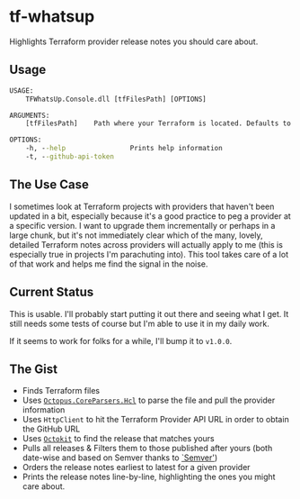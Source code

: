 # tf-whatsup

Highlights Terraform provider release notes you should care about.

## Usage

```cmd
USAGE:
    TFWhatsUp.Console.dll [tfFilesPath] [OPTIONS]

ARGUMENTS:
    [tfFilesPath]    Path where your Terraform is located. Defaults to current directory

OPTIONS:
    -h, --help                Prints help information
    -t, --github-api-token
```

## The Use Case

I sometimes look at Terraform projects with providers that haven't been updated in a bit, especially because it's a good practice to peg a provider at a specific version. I want to upgrade them incrementally or perhaps in a large chunk, but it's not immediately clear which of the many, lovely, detailed Terraform notes across providers will actually apply to me (this is especially true in projects I'm parachuting into). This tool takes care of a lot of that work and helps me find the signal in the noise.

## Current Status

This is usable. I'll probably start putting it out there and seeing what I get. It still needs some tests of course but I'm able to use it in my daily work.

If it seems to work for folks for a while, I'll bump it to `v1.0.0`.

## The Gist

* Finds Terraform files
* Uses [`Octopus.CoreParsers.Hcl`](https://github.com/OctopusDeploy/HCLParser) to parse the file and pull the provider information
* Uses `HttpClient` to hit the Terraform Provider API URL in order to obtain the GitHub URL
* Uses [`Octokit`](https://github.com/octokit/octokit.net) to find the release that matches yours
* Pulls all releases & Filters them to those published after yours (both date-wise and based on Semver thanks to [`Semver'](https://github.com/maxhauser/semver))
* Orders the release notes earliest to latest for a given provider
* Prints the release notes line-by-line, highlighting the ones you might care about.
